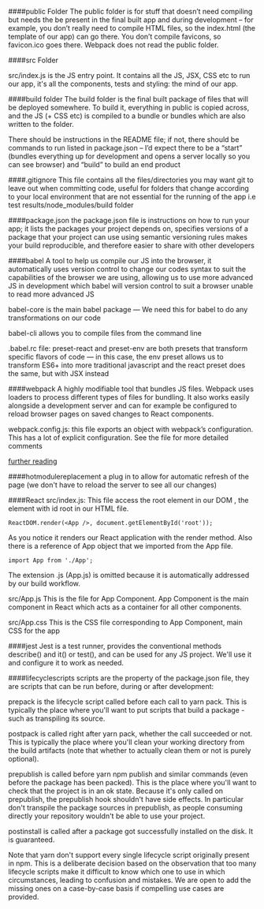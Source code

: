 ####public Folder
The public folder is for stuff that doesn’t need compiling but needs the be present in the final built app and during development – for example, you don’t really need to compile HTML files, so the index.html (the template of our app) can go there. You don’t compile favicons, so favicon.ico goes there. Webpack does not read the public folder.

####src Folder

src/index.js is the JS entry point.
It contains all the JS, JSX, CSS etc to run our app, it's all the components, tests and styling: the mind of our app.

####build folder
The build folder is the final built package of files that will be deployed somewhere. To build it, everything in public is copied across, and the JS (+ CSS etc) is compiled to a bundle or bundles which are also written to the folder.

There should be instructions in the README file; if not, there should be commands to run listed in package.json – I’d expect there to be a “start” (bundles everything up for development and opens a server locally so you can see browser) and “build” to build an end product

####.gitignore
This file contains all the files/directories you may want git to leave out when committing code, useful for folders that change according to your local environment that are not essential for the running of the app i.e test results/node_modules/build folder

####package.json
the package.json file is instructions on how to run your app; it lists the packages your project depends on, specifies versions of a package that your project can use using semantic versioning rules
makes your build reproducible, and therefore easier to share with other developers

####babel
A tool to help us compile our JS into the browser, it automatically uses version control to change our codes syntax to suit the capabilities of the browser we are using, allowing us to use more advanced JS in development which babel will version control to suit a browser unable to read more advanced JS

babel-core is the main babel package — We need this for babel to do any transformations on our code

babel-cli allows you to compile files from the command line

.babel.rc file:
preset-react and preset-env are both presets that transform specific flavors of code — in this case, the env preset allows us to transform ES6+ into more traditional javascript and the react preset does the same, but with JSX instead

####webpack
A highly modifiable tool that bundles JS files. Webpack uses loaders to process different types of files for bundling. It also works easily alongside a development server and can for example be configured to reload browser pages on saved changes to React components.

webpack.config.js: this file exports an object with webpack’s configuration. This has a lot of explicit configuration. See the file for more detailed comments

[further reading](https://survivejs.com/webpack/what-is-webpack/)

####hotmodulereplacement
a plug in to allow for automatic refresh of the page (we don't have to reload the server to see all our changes)

####React
src/index.js:
This file access the root element in our DOM , the element with id root in our HTML file.
```
ReactDOM.render(<App />, document.getElementById('root'));
````
As you notice it renders our React application with the render method. Also there is a reference of App object that we imported from the App file.
```
import App from './App';
````
The extension .js (App.js) is omitted because it is automatically addressed by our build workflow.

src/App.js
This is the file for App Component. App Component is the main component in React which acts as a container for all other components.

src/App.css
This is the CSS file corresponding to App Component, main CSS for the app

####jest
Jest is a test runner, provides the conventional methods describe() and it() or test(), and can be used for any JS project. We'll use it and configure it to work as needed.

####lifecyclescripts
scripts are the property of the package.json file, they are scripts that can be run before, during or after development:

prepack is the lifecycle script called before each call to yarn pack. This is typically the place where you'll want to put scripts that build a package - such as transpiling its source.

postpack is called right after yarn pack, whether the call succeeded or not. This is typically the place where you'll clean your working directory from the build artifacts (note that whether to actually clean them or not is purely optional).

prepublish is called before yarn npm publish and similar commands (even before the package has been packed). This is the place where you'll want to check that the project is in an ok state. Because it's only called on prepublish, the prepublish hook shouldn't have side effects. In particular don't transpile the package sources in prepublish, as people consuming directly your repository wouldn't be able to use your project.

postinstall is called after a package got successfully installed on the disk. It is guaranteed.

Note that yarn don't support every single lifecycle script originally present in npm. This is a deliberate decision based on the observation that too many lifecycle scripts make it difficult to know which one to use in which circumstances, leading to confusion and mistakes. We are open to add the missing ones on a case-by-case basis if compelling use cases are provided.

